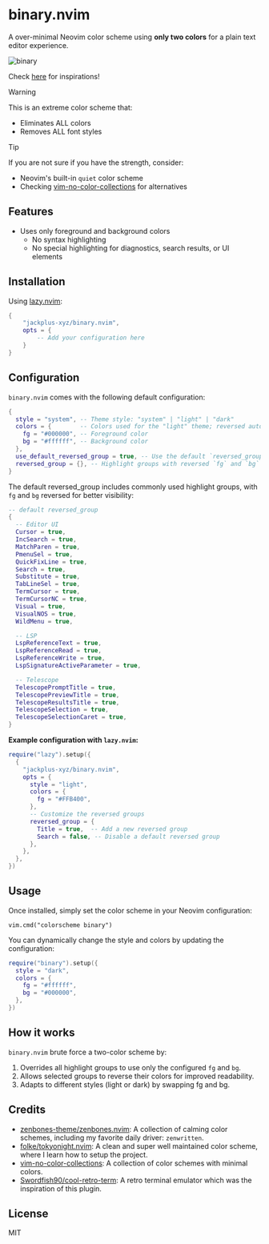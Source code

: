 # binary.nvim

A over-minimal Neovim color scheme using **only two colors** for a plain text editor experience.

![binary](https://github.com/user-attachments/assets/ae43318c-28a1-4a16-80ae-3c7e1893f5d1)

Check [here](https://github.com/jackplus-xyz/binary.nvim/discussions/2) for inspirations!

> [!WARNING]
> This is an extreme color scheme that:
>
> - Eliminates ALL colors
> - Removes ALL font styles

> [!TIP]
> If you are not sure if you have the strength, consider:
>
> - Neovim's built-in `quiet` color scheme
> - Checking [vim-no-color-collections](https://github.com/mcchrish/vim-no-color-collections) for alternatives

## Features

- Uses only foreground and background colors
  - No syntax highlighting
  - No special highlighting for diagnostics, search results, or UI elements

## Installation

Using [lazy.nvim](https://github.com/folke/lazy.nvim):

```lua
{
    "jackplus-xyz/binary.nvim",
    opts = {
        -- Add your configuration here
    }
}
```

## Configuration

`binary.nvim` comes with the following default configuration:

```lua
{
  style = "system", -- Theme style: "system" | "light" | "dark"
  colors = {        -- Colors used for the "light" theme; reversed automatically for "dark"
    fg = "#000000", -- Foreground color
    bg = "#ffffff", -- Background color
  },
  use_default_reversed_group = true, -- Use the default `reversed_group` for a better startup experience
  reversed_group = {}, -- Highlight groups with reversed `fg` and `bg` (e.g., `Search`, `Visual`)
}
```

The default reversed_group includes commonly used highlight groups, with `fg` and `bg` reversed for better visibility:

```lua
-- default reversed_group
{
  -- Editor UI
  Cursor = true,
  IncSearch = true,
  MatchParen = true,
  PmenuSel = true,
  QuickFixLine = true,
  Search = true,
  Substitute = true,
  TabLineSel = true,
  TermCursor = true,
  TermCursorNC = true,
  Visual = true,
  VisualNOS = true,
  WildMenu = true,

  -- LSP
  LspReferenceText = true,
  LspReferenceRead = true,
  LspReferenceWrite = true,
  LspSignatureActiveParameter = true,

  -- Telescope
  TelescopePromptTitle = true,
  TelescopePreviewTitle = true,
  TelescopeResultsTitle = true,
  TelescopeSelection = true,
  TelescopeSelectionCaret = true,
}
```

**Example configuration with `lazy.nvim`:**

```lua
require("lazy").setup({
  {
    "jackplus-xyz/binary.nvim",
    opts = {
      style = "light",
      colors = {
        fg = "#FFB400",
      },
      -- Customize the reversed groups
      reversed_group = {
        Title = true,  -- Add a new reversed group
        Search = false, -- Disable a default reversed group
      },
    },
  },
})
```

## Usage

Once installed, simply set the color scheme in your Neovim configuration:

```
vim.cmd("colorscheme binary")
```

You can dynamically change the style and colors by updating the configuration:

```lua
require("binary").setup({
  style = "dark",
  colors = {
    fg = "#ffffff",
    bg = "#000000",
  },
})
```

## How it works

`binary.nvim` brute force a two-color scheme by:

1. Overrides all highlight groups to use only the configured `fg` and `bg`.
2. Allows selected groups to reverse their colors for improved readability.
3. Adapts to different styles (light or dark) by swapping fg and bg.

## Credits

- [zenbones-theme/zenbones.nvim](https://github.com/zenbones-theme/zenbones.nvim): A collection of calming color schemes, including my favorite daily driver: `zenwritten`.
- [folke/tokyonight.nvim](https://github.com/folke/tokyonight.nvim?tab=readme-ov-file): A clean and super well maintained color scheme, where I learn how to setup the project.
- [vim-no-color-collections](https://github.com/mcchrish/vim-no-color-collections): A collection of color schemes with minimal colors.
- [Swordfish90/cool-retro-term](https://github.com/Swordfish90/cool-retro-term): A retro terminal emulator which was the inspiration of this plugin.

## License

MIT
